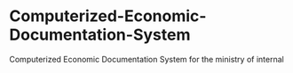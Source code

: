 # Computerized-Economic-Documentation-System
Computerized Economic Documentation System for the ministry of internal 
